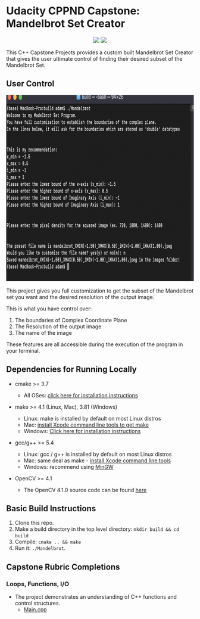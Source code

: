 # Udacity CPPND Capstone: Mandelbrot Set Creator

<p align="center">
 <img src= "https://github.com/Coldestadam/CppND-Mandelbrot-Creator/blob/main/images/mandelbrot_XMIN(-1.50)_XMAX(0.50)_iMIN(-1.00)_iMAX(1.00).jpeg" height=600>
 <img src= "https://github.com/Coldestadam/CppND-Mandelbrot-Creator/blob/main/images/mandelbrot_XMIN(-0.20)_XMAX(0.05)_iMIN(0.75)_iMAX(1.00).jpeg" height=600>
 </p>

This C++ Capstone Projects provides a custom built Mandelbrot Set Creator that gives the user ultimate control of finding their desired subset of the Mandelbrot Set.

## User Control

<p align="center">
<img src= "https://github.com/Coldestadam/CppND-Mandelbrot-Creator/blob/main/images/Screen%20Shot%202021-01-14%20at%204.28.31%20PM.png" height=500>
</p>

This project gives you full customization to get the subset of the Mandelbrot set you want and the desired resolution of the output image.

This is what you have control over:

1. The boundaries of Complex Coordinate Plane
2. The Resolution of the output image
3. The name of the image

These features are all accessible during the execution of the program in your terminal.

## Dependencies for Running Locally
* cmake >= 3.7
  * All OSes: [click here for installation instructions](https://cmake.org/install/)
* make >= 4.1 (Linux, Mac), 3.81 (Windows)
  * Linux: make is installed by default on most Linux distros
  * Mac: [install Xcode command line tools to get make](https://developer.apple.com/xcode/features/)
  * Windows: [Click here for installation instructions](http://gnuwin32.sourceforge.net/packages/make.htm)
* gcc/g++ >= 5.4
  * Linux: gcc / g++ is installed by default on most Linux distros
  * Mac: same deal as make - [install Xcode command line tools](https://developer.apple.com/xcode/features/)
  * Windows: recommend using [MinGW](http://www.mingw.org/)
  
* OpenCV >= 4.1
  * The OpenCV 4.1.0 source code can be found [here](https://github.com/opencv/opencv/tree/4.1.0)

## Basic Build Instructions

1. Clone this repo.
2. Make a build directory in the top level directory: `mkdir build && cd build`
3. Compile: `cmake .. && make`
4. Run it: `./Mandelbrot`.

## Capstone Rubric Completions

### Loops, Functions, I/O
* The project demonstrates an understanding of C++ functions and control structures.
  * [Main.cpp](https://github.com/Coldestadam/CppND-Mandelbrot-Creator/blob/main/src/main.cpp#L29-L82)
